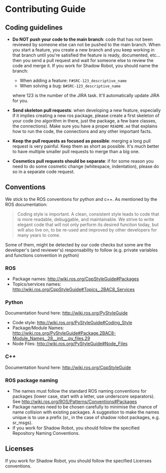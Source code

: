 # Contributing Guide

## Coding guidelines
- **Do NOT push your code to the main branch**: code that has not been reviewed by someone else can not be pushed to the main branch. When you start a feature, you create a new branch and you keep working in that branch until you're satisfied the feature is ready, documented, etc... then you send a pull request and wait for someone else to review the code and merge it.
If you work for Shadow Robot, you should name the branch: 
  - When adding a feature: `F#SRC-123_descriptive_name`
  - When solving a bug: `B#SRC-123_descriptive_name` 

  where 123 is the number of the JIRA task. It'll automatically update JIRA for you. 
- **Send skeleton pull requests**: when developing a new feature, especially if it implies creating a new ros package, please create a first skeleton of your code (no algorithm in there, just the package, a few bare classes, the connections). Make sure you have a proper `README.md` that explains how to run the code, the connections and any other important facts.
- **Keep the pull requests as focused as possible**: merging a long pull request is very painful. Keep them as short as possible. It's much better to have multiple smaller pull requests to merge than a big one.
- **Cosmetics pull requests should be separate**: if for some reason you need to do some cosmetic change (whitespace, indentation), please do so in a separate code request. 

## Conventions
We stick to the ROS conventions for python and c++. As mentioned by the ROS documentation: 
>Coding style is important. A clean, consistent style leads to code that is more readable, debuggable, and maintainable. We strive to write elegant code that will not only perform its desired function today, but will also live on, to be re-used and improved by other developers for many years to come.

Some of them, might be detected by our code checks but some are the developer's (and reviewer's) responsability to follow (e.g. private variables and functions convention in python)

### ROS

* Package names: http://wiki.ros.org/CppStyleGuide#Packages
* Topics/services names: http://wiki.ros.org/CppStyleGuide#Topics_.2BAC8_Services

### Python
Documentation found here: http://wiki.ros.org/PyStyleGuide

* Code style: http://wiki.ros.org/PyStyleGuide#Coding_Style
* Package/Module Names: http://wiki.ros.org/PyStyleGuide#Package.2BAC8-Module_Names_.28__init__.py_files.29
* Node Files: http://wiki.ros.org/PyStyleGuide#Node_Files

### C++
Documentation found here: http://wiki.ros.org/CppStyleGuide

### ROS package naming
- The names must follow the standard ROS naming conventions for packages (lower case, start with a letter, use underscore separators). See http://wiki.ros.org/ROS/Patterns/Conventions#Packages
- Package names need to be chosen carefully to minimise the chance of name collision with existing packages. A suggestion to make the names unique is to use a prefix (sr_ in the case of shadow robot packages, e.g. sr_msgs).
- If you work for Shadow Robot, you should follow the specified Repository Naming Conventions.

## Licenses
If you work for Shadow Robot, you should follow the specified Licenses conventions.
